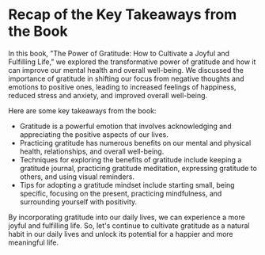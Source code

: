 Recap of the Key Takeaways from the Book
====================================================

In this book, "The Power of Gratitude: How to Cultivate a Joyful and Fulfilling Life," we explored the transformative power of gratitude and how it can improve our mental health and overall well-being. We discussed the importance of gratitude in shifting our focus from negative thoughts and emotions to positive ones, leading to increased feelings of happiness, reduced stress and anxiety, and improved overall well-being.

Here are some key takeaways from the book:

* Gratitude is a powerful emotion that involves acknowledging and appreciating the positive aspects of our lives.
* Practicing gratitude has numerous benefits on our mental and physical health, relationships, and overall well-being.
* Techniques for exploring the benefits of gratitude include keeping a gratitude journal, practicing gratitude meditation, expressing gratitude to others, and using visual reminders.
* Tips for adopting a gratitude mindset include starting small, being specific, focusing on the present, practicing mindfulness, and surrounding yourself with positivity.

By incorporating gratitude into our daily lives, we can experience a more joyful and fulfilling life. So, let's continue to cultivate gratitude as a natural habit in our daily lives and unlock its potential for a happier and more meaningful life.
